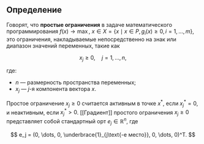 ## Определение
Говорят, что **простые ограничения** в задаче математического программирования $f(x) \to \max$, $x \in X = \{x \mid x \in P, \, g_i(x) \geq 0, \, i = 1, \dots, m\}$, это ограничения, накладываемые непосредственно на знак или диапазон значений переменных, такие как

$$
x_j \geq 0, \quad j = 1, \dots, n,
$$

где:
* $n$ — размерность пространства переменных;
* $x_j$ — $j$-я компонента вектора $x$.

Простое ограничение $x_j \geq 0$ считается активным в точке $x^*$, если $x_j^* = 0$, и неактивным, если $x_j^* > 0$. [[Градиент]] простого ограничения $x_j \geq 0$ представляет собой стандартный орт $e_j \in \mathbb{R}^n$, где

$$
e_j = (0, \dots, 0, \underbrace{1}_{j\text{-е место}}, 0, \dots, 0)^T.
$$


